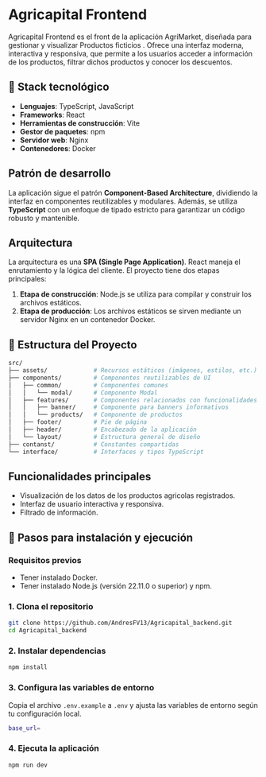 # Agricapital Frontend

Agricapital Frontend es el front de la aplicación AgriMarket, diseñada para gestionar y visualizar Productos ficticios . 
Ofrece una interfaz moderna, interactiva y responsiva, que permite a los usuarios acceder a información de los productos, 
filtrar dichos productos y conocer los descuentos.

## 🧩 Stack tecnológico
- **Lenguajes**: TypeScript, JavaScript
- **Frameworks**: React
- **Herramientas de construcción**: Vite
- **Gestor de paquetes**: npm
- **Servidor web**: Nginx
- **Contenedores**: Docker

## Patrón de desarrollo
La aplicación sigue el patrón **Component-Based Architecture**, dividiendo la interfaz en componentes reutilizables y modulares. Además, 
se utiliza **TypeScript** con un enfoque de tipado estricto para garantizar un código robusto y mantenible.

## Arquitectura
La arquitectura es una **SPA (Single Page Application)**. React maneja el enrutamiento y la lógica del cliente. El proyecto tiene dos etapas principales:
1. **Etapa de construcción**: Node.js se utiliza para compilar y construir los archivos estáticos.
2. **Etapa de producción**: Los archivos estáticos se sirven mediante un servidor Nginx en un contenedor Docker.

## 📁 Estructura del Proyecto

```bash
src/
├── assets/             # Recursos estáticos (imágenes, estilos, etc.)
├── components/         # Componentes reutilizables de UI
│   ├── common/         # Componentes comunes
│   │   └── modal/      # Componente Modal
│   ├── features/       # Componentes relacionados con funcionalidades
│   │   ├── banner/     # Componente para banners informativos
│   │   └── products/   # Componente de productos
│   ├── footer/         # Pie de página
│   ├── header/         # Encabezado de la aplicación
│   └── layout/         # Estructura general de diseño
├── contanst/           # Constantes compartidas
└── interface/          # Interfaces y tipos TypeScript
```

## Funcionalidades principales
- Visualización de los datos de los productos agricolas registrados.
- Interfaz de usuario interactiva y responsiva.
- Filtrado de información.

## 🔧 Pasos para instalación y ejecución

### Requisitos previos
- Tener instalado Docker.
- Tener instalado Node.js (versión 22.11.0 o superior) y npm.


### 1. Clona el repositorio

```bash
git clone https://github.com/AndresFV13/Agricapital_backend.git
cd Agricapital_backend
```

### 2. Instalar dependencias

```bash
npm install

```

### 3. Configura las variables de entorno

Copia el archivo `.env.example` a `.env` y ajusta las variables de entorno según tu configuración local.
```bash
base_url=
```

### 4. Ejecuta la aplicación

```bash
npm run dev

```

